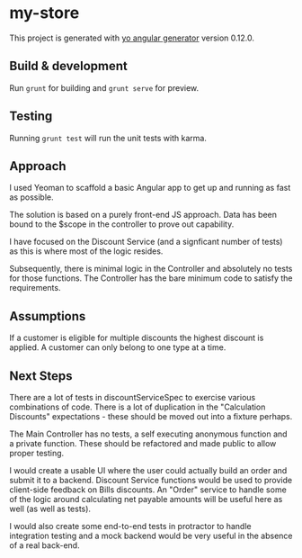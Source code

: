 # my-store

This project is generated with [yo angular generator](https://github.com/yeoman/generator-angular)
version 0.12.0.

## Build & development

Run `grunt` for building and `grunt serve` for preview.

## Testing

Running `grunt test` will run the unit tests with karma.

## Approach

I used Yeoman to scaffold a basic Angular app to get up and running as fast as possible.

The solution is based on a purely front-end JS approach.  Data has been bound to the $scope in the controller to prove out capability.

I have focused on the Discount Service (and a signficant number of tests) as this is where most of the logic resides.

Subsequently, there is minimal logic in the Controller and absolutely no tests for those functions.  The Controller has the bare minimum code to satisfy the requirements.

## Assumptions

If a customer is eligible for multiple discounts the highest discount is applied.
A customer can only belong to one type at a time.

## Next Steps

There are a lot of tests in discountServiceSpec to exercise various combinations of code.  There is a lot of duplication in the "Calculation Discounts" expectations - these should be moved out into a fixture perhaps.

The Main Controller has no tests, a self executing anonymous function and a private function.  These should be refactored and made public to allow proper testing.

I would create a usable UI where the user could actually build an order and submit it to a backend.  Discount Service functions would be used to provide client-side feedback on Bills discounts.
An "Order" service to handle some of the logic around calculating net payable amounts will be useful here as well (as well as tests).

I would also create some end-to-end tests in protractor to handle integration testing and a mock backend would be very useful in the absence of a real back-end.